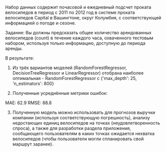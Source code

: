 Набор данных содержит почасовой и ежедневный подсчет проката велосипедов в период с 2011 по 2012 год в системе проката велосипедов Capital в Вашингтоне, округ Колумбия, с соответствующей информацией о погоде и сезоне.

Задание:
Вы должны предсказать oбщее количество арендованных велосипедов (сount) в течение каждого часа, охваченного тестовым набором, используя только информацию, доступную до периода аренды.

В результате:

1) Из трёх вариантов моделей (RandomForestRegressor, DecisionTreeRegressor и LinearRegressor) отобрана наиболее оптимальная - RandomForestRegressor с {'max_depth': 25, 'n_estimators': 800}

2) Полученные усреднённые метрики ошибок:

MAE: 62.9
RMSE: 88.8

3) Полученную модель можно использовать для прогнозов выручки компании (используя соответствующую погрешность), анализу недостающих единиц велосипедов на точках (неудовлетворенность спроса), а также для разработки раздела приложения, сообщающего пользователям в каких точках ожидается нехватка велосипедов (чтобы пользователи могли спланировать свой маршрут заранее).
